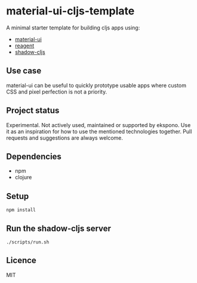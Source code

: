 # material-ui-cljs-template

A minimal starter template for building cljs apps using: 

* [material-ui](https://material-ui.com/)
* [reagent](https://github.com/reagent-project/reagent)
* [shadow-cljs](https://github.com/thheller/shadow-cljs)

## Use case

material-ui can be useful to quickly prototype usable apps where custom CSS and pixel perfection is not a priority.

## Project status

Experimental. Not actively used, maintained or supported by ekspono. Use it as an inspiration for how to use the mentioned technologies together. Pull requests and suggestions are always welcome.

## Dependencies 

* npm
* clojure

## Setup 
```
npm install
```

## Run the shadow-cljs server
```
./scripts/run.sh
```

## Licence

MIT
